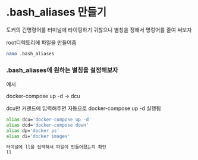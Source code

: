 # .bash_aliases 만들기 

도커의 긴명령어를 터미널에 타이핑하기 귀찮으니 별칭을 정해서 명렁어를 줄여 써보자

root디렉토리에 파일을 만들어줌

```bash
nano .bash_aliases
```

### .bash_aliases에 원하는 별칭을 설정해보자 

예시 

docker-compose up -d → dcu

dcu만 커맨드에 입력해주면 자동으로 docker-compose up -d 실행됨 

```bash
alias dcu='docker-compose up -d'
alias dcd='docker-compose down'
alias dp='docker ps'
alias di='docker images'
```

```bash
터미널에 ll을 입력해서 파일이 만들어졌는지 확인
ll
```
